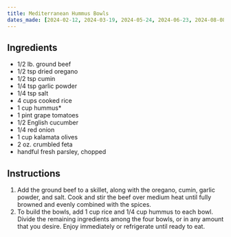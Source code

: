 ```yaml
---
title: Mediterranean Hummus Bowls
dates_made: [2024-02-12, 2024-03-19, 2024-05-24, 2024-06-23, 2024-08-08, 2024-11-01, 2025-01-15, 2025-05-19, 2025-07-25]
---
```


## Ingredients

- 1/2 lb. ground beef
- 1/2 tsp dried oregano
- 1/2 tsp cumin
- 1/4 tsp garlic powder
- 1/4 tsp salt
- 4 cups cooked rice
- 1 cup hummus*
- 1 pint grape tomatoes
- 1/2 English cucumber
- 1/4 red onion
- 1 cup kalamata olives
- 2 oz. crumbled feta
- handful fresh parsley, chopped

## Instructions

1. Add the ground beef to a skillet, along with the oregano, cumin, garlic powder, and salt. Cook and stir the beef over medium heat until fully browned and evenly combined with the spices.
2. To build the bowls, add 1 cup rice and 1/4 cup hummus to each bowl. Divide the remaining ingredients among the four bowls, or in any amount that you desire. Enjoy immediately or refrigerate until ready to eat.
